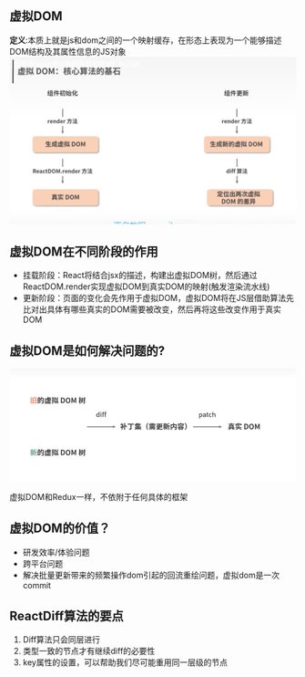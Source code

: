 ## 虚拟DOM
**定义**:本质上就是js和dom之间的一个映射缓存，在形态上表现为一个能够描述DOM结构及其属性信息的JS对象
![Alt text](image-11.png)
## 虚拟DOM在不同阶段的作用
- 挂载阶段：React将结合jsx的描述，构建出虚拟DOM树，然后通过ReactDOM.render实现虚拟DOM到真实DOM的映射(触发渲染流水线)
- 更新阶段：页面的变化会先作用于虚拟DOM，虚拟DOM将在JS层借助算法先比对出具体有哪些真实的DOM需要被改变，然后再将这些改变作用于真实DOM
## 虚拟DOM是如何解决问题的?
![Alt text](image-10.png)

虚拟DOM和Redux一样，不依附于任何具体的框架
## 虚拟DOM的价值？
- 研发效率/体验问题
- 跨平台问题
- 解决批量更新带来的频繁操作dom引起的回流重绘问题，虚拟dom是一次commit
## ReactDiff算法的要点
1. Diff算法只会同层进行
2. 类型一致的节点才有继续diff的必要性
3. key属性的设置，可以帮助我们尽可能重用同一层级的节点